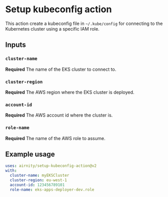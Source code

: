 # Setup kubeconfig action

This action create a kubeconfig file in `~/.kube/config` for connecting to the Kubernetes cluster using a specific IAM role.

## Inputs

### `cluster-name`

**Required** The name of the EKS cluster to connect to.

### `cluster-region`

**Required** The AWS region where the EKS cluster is deployed.

### `account-id`

**Required** The AWS account id where the cluster is.

### `role-name`

**Required** The name of the AWS role to assume.

## Example usage

```yaml
uses: airnity/setup-kubeconfig-action@v2
with:
  cluster-name: myEKSCluster
  cluster-region: eu-west-1
  account-id: 123456789101
  role-name: eks-apps-deployer-dev.role
```

